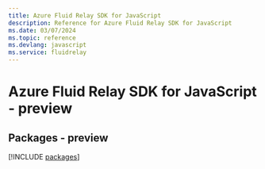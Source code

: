 ```yaml
---
title: Azure Fluid Relay SDK for JavaScript
description: Reference for Azure Fluid Relay SDK for JavaScript
ms.date: 03/07/2024
ms.topic: reference
ms.devlang: javascript
ms.service: fluidrelay
---
```

# Azure Fluid Relay SDK for JavaScript - preview
## Packages - preview
[!INCLUDE [packages](fluid-relay-index.md)]